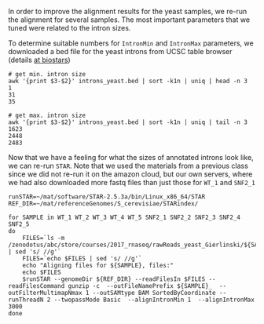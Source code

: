 In order to improve the alignment results for the yeast samples, we re-run the
alignment for several samples.
The most important parameters that we tuned were related to the intron sizes.

To determine suitable numbers for  `IntronMin` and `IntronMax` parameters,
we downloaded a bed file for the yeast introns from UCSC table browser (details [at biostars](https://www.biostars.org/p/13290/))

```
# get min. intron size
awk '{print $3-$2}' introns_yeast.bed | sort -k1n | uniq | head -n 3
1
31
35

# get max. intron size
awk '{print $3-$2}' introns_yeast.bed | sort -k1n | uniq | tail -n 3
1623
2448
2483
```

Now that we have a feeling for what the sizes of annotated introns look like,
we can re-run `STAR`.
Note that we used the materials from a previous class since we did not re-run it on the amazon cloud, but our own servers, where we had also downloaded more fastq files than just those for `WT_1` and `SNF2_1`

```
runSTAR=~/mat/software/STAR-2.5.3a/bin/Linux_x86_64/STAR
REF_DIR=~/mat/referenceGenomes/S_cerevisiae/STARindex/

for SAMPLE in WT_1 WT_2 WT_3 WT_4 WT_5 SNF2_1 SNF2_2 SNF2_3 SNF2_4 SNF2_5
do
	FILES=`ls -m /zenodotus/abc/store/courses/2017_rnaseq/rawReads_yeast_Gierlinski/${SAMPLE}/*fastq.gz | sed 's/ //g'`
    FILES=`echo $FILES | sed 's/ //g'`
	echo "Aligning files for ${SAMPLE}, files:"
	echo $FILES 
    $runSTAR --genomeDir ${REF_DIR} --readFilesIn $FILES --readFilesCommand gunzip -c  --outFileNamePrefix ${SAMPLE}_  --outFilterMultimapNmax 1 --outSAMtype BAM SortedByCoordinate --runThreadN 2 --twopassMode Basic  --alignIntronMin 1  --alignIntronMax 3000 
done
```